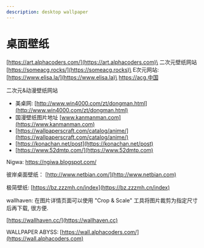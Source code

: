 ```yaml
---
description: desktop wallpaper
---
```


# 桌面壁纸

[https://art.alphacoders.com/](https://art.alphacoders.com)\
二次元壁纸网站 [https://someacg.rocks/](https://someacg.rocks)\
E次元网站: [https://www.elisa.la/](https://www.elisa.la)\
https://acg.中国

二次元&动漫壁纸网站

* 美桌网: [http://www.win4000.com/zt/dongman.html](http://www.win4000.com/zt/dongman.html)
* 国漫壁纸图片地址 [www.kanmanman.com](https://www.kanmanman.com)
* [https://wallpaperscraft.com/catalog/anime/](https://wallpaperscraft.com/catalog/anime/)
* [https://konachan.net/post](https://konachan.net/post)
* [https://www.52dmtp.com/](https://www.52dmtp.com)

Nigwa: https://ngiwa.blogspot.com/

彼岸桌面壁纸： [http://www.netbian.com/](http://www.netbian.com)

极简壁纸: [https://bz.zzzmh.cn/index](https://bz.zzzmh.cn/index)

wallhaven: 在图片详情页面可以使用 "Crop & Scale" 工具将图片裁剪为指定尺寸后再下载, 很方便.

[https://wallhaven.cc/](https://wallhaven.cc)

WALLPAPER ABYSS: [https://wall.alphacoders.com/](https://wall.alphacoders.com)
